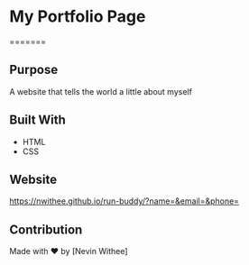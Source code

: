 
# My Portfolio Page
=======

## Purpose
A website that tells the world a little about myself

## Built With
* HTML
* CSS

## Website
https://nwithee.github.io/run-buddy/?name=&email=&phone=

## Contribution
Made with ❤️ by [Nevin Withee]


